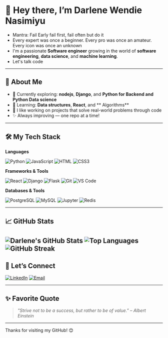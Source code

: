 # 👋 Hey there, I’m Darlene Wendie Nasimiyu

- Mantra: Fail Early fail first, fail often but do it
- Every expert was once a beginner. Every pro was once an amateur. Every icon was once an unknown
- I'm a passionate **Software engineer** growing in the world of **software engineering**, **data science**, and **machine learning**.
- Let's talk code
---

## 🚀 About Me

- 🔭 Currently exploring: **nodejs**, **Django**, and **Python for Backend and Python Data science**
- 🌱 Learning: **Data structures**, **React**, and ** Algorithms**
- 💬 I like working on projects that solve real-world problems through code
- ✨ Always improving — one repo at a time!

---

## 🛠️ My Tech Stack

**Languages**
  
![Python](https://img.shields.io/badge/-Python-3776AB?style=for-the-badge&logo=python&logoColor=white)
![JavaScript](https://img.shields.io/badge/-JavaScript-F7DF1E?style=for-the-badge&logo=javascript&logoColor=black)
![HTML](https://img.shields.io/badge/-HTML5-E34F26?style=for-the-badge&logo=html5&logoColor=white)
![CSS3](https://img.shields.io/badge/-CSS3-1572B6?style=for-the-badge&logo=css3)

**Frameworks & Tools**

![React](https://img.shields.io/badge/-React-20232A?style=for-the-badge&logo=react)
![Django](https://img.shields.io/badge/-Django-092E20?style=for-the-badge&logo=django&logoColor=white)
![Flask](https://img.shields.io/badge/-Flask-000000?style=for-the-badge&logo=flask)
![Git](https://img.shields.io/badge/-Git-F05032?style=for-the-badge&logo=git&logoColor=white)
![VS Code](https://img.shields.io/badge/-VSCode-007ACC?style=for-the-badge&logo=visual-studio-code)

**Databases & Tools**

![PostgreSQL](https://img.shields.io/badge/-PostgreSQL-336791?style=for-the-badge&logo=postgresql&logoColor=white)
![MySQL](https://img.shields.io/badge/-MySQL-4479A1?style=for-the-badge&logo=mysql&logoColor=white)
![Jupyter](https://img.shields.io/badge/-Jupyter-F37626?style=for-the-badge&logo=jupyter)
![Redis](https://img.shields.io/badge/Redis-DC382D?style=for-the-badge&logo=redis&logoColor=white)

---

## 📈 GitHub Stats

![Darlene's GitHub Stats](https://github-readme-stats.vercel.app/api?username=Darlene-13&show_icons=true&theme=tokyonight) 
![Top Languages](https://github-readme-stats.vercel.app/api/top-langs/?username=Darlene-13&layout=compact&theme=tokyonight)
![GitHub Streak](https://streak-stats.demolab.com/?user=Darlene-13&theme=dark&hide_border=true)  
---

## 🔗 Let’s Connect

[![LinkedIn](https://img.shields.io/badge/-LinkedIn-blue?style=for-the-badge&logo=linkedin&logoColor=white)](https://linkedin.com/in/your-link)
[![Email](https://img.shields.io/badge/-Email-D14836?style=for-the-badge&logo=gmail&logoColor=white)](mailto:your-email@example.com)

---

## ✨ Favorite Quote

> *"Strive not to be a success, but rather to be of value." – Albert Einstein*

---

Thanks for visiting my GitHub! 😊
